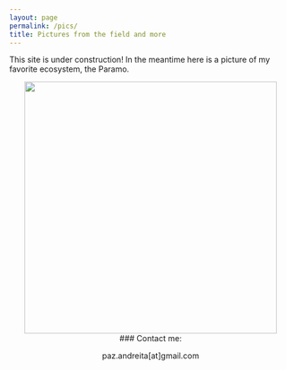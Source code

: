 ```yaml
---
layout: page
permalink: /pics/
title: Pictures from the field and more
---
```

<style>
img {
  display: block;
  margin-left: auto;
  margin-right: auto;
}
  
  .center {
  text-align: center;
}
</style>


This site is under construction! In the meantime here is a picture of my favorite ecosystem, the Paramo. 

</div>

<img src="/images/DSC_4592.jpg" width="450">

</div>
<div class="center">
### Contact me:

paz.andreita[at]gmail.com

</div>
